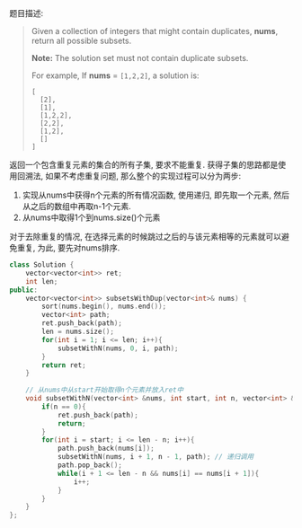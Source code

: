 题目描述:

> Given a collection of integers that might contain duplicates, **nums**, return all possible subsets.
>
> **Note:** The solution set must not contain duplicate subsets.
>
> For example,
> If **nums** = `[1,2,2]`, a solution is:
>
> ```
> [
>   [2],
>   [1],
>   [1,2,2],
>   [2,2],
>   [1,2],
>   []
> ]
> ```

返回一个包含重复元素的集合的所有子集, 要求不能重复. 获得子集的思路都是使用回溯法, 如果不考虑重复问题, 那么整个的实现过程可以分为两步:

1. 实现从nums中获得n个元素的所有情况函数, 使用递归, 即先取一个元素, 然后从之后的数组中再取n-1个元素.
2. 从nums中取得1个到nums.size()个元素

对于去除重复的情况, 在选择元素的时候跳过之后的与该元素相等的元素就可以避免重复, 为此, 要先对nums排序.

```c++
class Solution {
    vector<vector<int>> ret;
    int len;
public:
    vector<vector<int>> subsetsWithDup(vector<int>& nums) {
        sort(nums.begin(), nums.end());
        vector<int> path;
        ret.push_back(path);
        len = nums.size();
        for(int i = 1; i <= len; i++){
            subsetWithN(nums, 0, i, path);
        }
        return ret;
    }
    
  	// 从nums中从start开始取得n个元素并放入ret中
    void subsetWithN(vector<int> &nums, int start, int n, vector<int> &path){
        if(n == 0){
            ret.push_back(path);
            return;
        }
        for(int i = start; i <= len - n; i++){
            path.push_back(nums[i]);
            subsetWithN(nums, i + 1, n - 1, path); // 递归调用
            path.pop_back();
            while(i + 1 <= len - n && nums[i] == nums[i + 1]){
                i++;
            }
        }
    }
};
```

